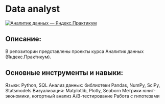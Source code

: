 # Data analyst
[![Аналитик данных — Яндекс.Практикум](/logo.png)](https://praktikum.yandex.ru/data-analyst/)

## Описание:

В репозитории представлены проекты курса Аналитик данных (Яндекс.Практикум).

## Основные инструменты и навыки:
Языки: Python, SQL
Анализ данных: библиотеки Pandas, NumPy, SciPy, Statsmodels
Визуализация: Matplotlib, Plotly, Seaborn
Метрики юнит-экономики, когортный анализ
А/В-тестирование
Работа с гипотезами
